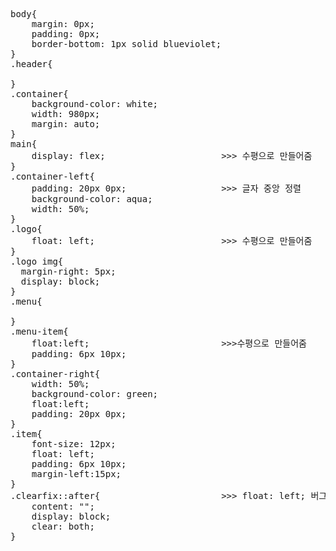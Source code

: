 <pre>body{
    margin: 0px;
    padding: 0px;
    border-bottom: 1px solid blueviolet;
}
.header{
    
}
.container{
    background-color: white;
    width: 980px;
    margin: auto;
}
main{
    display: flex;                      >>> 수평으로 만들어줌
}
.container-left{
    padding: 20px 0px;                  >>> 글자 중앙 정렬
    background-color: aqua;
    width: 50%;
}
.logo{
    float: left;                        >>> 수평으로 만들어줌
}
.logo img{
  margin-right: 5px;
  display: block;  
}
.menu{
    
}
.menu-item{
    float:left;                         >>>수평으로 만들어줌
    padding: 6px 10px;
}
.container-right{
    width: 50%;
    background-color: green;
    float:left;
    padding: 20px 0px;
}
.item{
    font-size: 12px;
    float: left;
    padding: 6px 10px;
    margin-left:15px;
}
.clearfix::after{                       >>> float: left; 버그 푸는거
    content: "";
    display: block;
    clear: both;
}</pre>